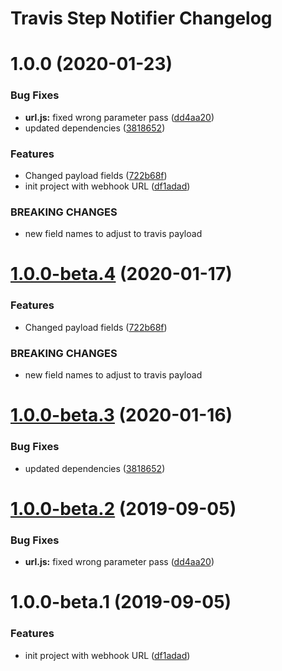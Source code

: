 # Travis Step Notifier Changelog

# 1.0.0 (2020-01-23)


### Bug Fixes

* **url.js:** fixed wrong parameter pass ([dd4aa20](https://github.com/radekl/travis-step-notifier/commit/dd4aa20bcba6130b61bf327f42154c1eefb944d8))
* updated dependencies ([3818652](https://github.com/radekl/travis-step-notifier/commit/3818652e6bb23eb6d5fec6d48e3c9f7cef4d6ba0))


### Features

* Changed payload fields ([722b68f](https://github.com/radekl/travis-step-notifier/commit/722b68f9f5a0aa110a35d27ec681452b9bcc59cf))
* init project with webhook URL ([df1adad](https://github.com/radekl/travis-step-notifier/commit/df1adad303cdce5a0b4b2e3b6d48a18d32cfc9d0))


### BREAKING CHANGES

* new field names to adjust to travis payload

# [1.0.0-beta.4](https://github.com/radekl/travis-step-notifier/compare/v1.0.0-beta.3@beta...v1.0.0-beta.4@beta) (2020-01-17)


### Features

* Changed payload fields ([722b68f](https://github.com/radekl/travis-step-notifier/commit/722b68f9f5a0aa110a35d27ec681452b9bcc59cf))


### BREAKING CHANGES

* new field names to adjust to travis payload

# [1.0.0-beta.3](https://github.com/radekl/travis-step-notifier/compare/v1.0.0-beta.2@beta...v1.0.0-beta.3@beta) (2020-01-16)


### Bug Fixes

* updated dependencies ([3818652](https://github.com/radekl/travis-step-notifier/commit/3818652e6bb23eb6d5fec6d48e3c9f7cef4d6ba0))

# [1.0.0-beta.2](https://github.com/radekl/travis-step-notifier/compare/v1.0.0-beta.1@beta...v1.0.0-beta.2@beta) (2019-09-05)


### Bug Fixes

* **url.js:** fixed wrong parameter pass ([dd4aa20](https://github.com/radekl/travis-step-notifier/commit/dd4aa20))

# 1.0.0-beta.1 (2019-09-05)


### Features

* init project with webhook URL ([df1adad](https://github.com/radekl/travis-step-notifier/commit/df1adad))
